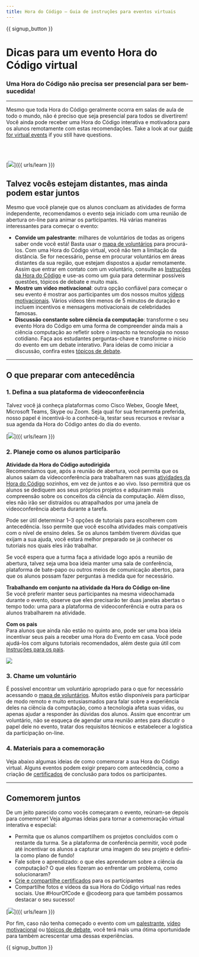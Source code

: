 ```yaml
---
title: Hora do Código — Guia de instruções para eventos virtuais
---
```


{{ signup_button }}

# Dicas para um evento Hora do Código virtual

### Uma Hora do Código não precisa ser presencial para ser bem-sucedida!

***

Mesmo que toda Hora do Código geralmente ocorra em salas de aula de todo o mundo, não é preciso que seja presencial para todos se divertirem! Você ainda pode receber uma Hora do Código interativa e motivadora para os alunos remotamente com estas recomendações.  Take a look at our <a href="https://hourofcode.com/files/participation-guide-virtual.pdf">guide for virtual events</a> if you still have questions.

<br><br>

[<img src="/images/fit-600/Marketing/pexels-andrea-piacquadio-3762940.jpg" />]({{ urls/learn }})

## Talvez vocês estejam distantes, mas ainda podem estar juntos
Mesmo que você planeje que os alunos concluam as atividades de forma independente, recomendamos o evento seja iniciado com uma reunião de abertura on-line para animar os participantes. Há várias maneiras interessantes para começar o evento: 

<ul>
<li><b>Convide um palestrante</b>: milhares de voluntários de todas as origens saber onde você está! Basta usar o <a href="https://code.org/volunteer/local">mapa de voluntários</a> para procurá-los. Com uma Hora do Código virtual, você não tem a limitação da distância. Se for necessário, pense em procurar voluntários em áreas distantes da sua região, que estejam dispostos a ajudar remotamente. Assim que entrar em contato com um voluntário, consulte as <a href="http://hourofcode.com/us/how-to/volunteers">Instruções da Hora do Código</a> e use-as como um guia para determinar possíveis questões, tópicos de debate e muito mais.</li> 
<li><b>Mostre um vídeo motivacional</b>: outra opção confiável para começar o seu evento é mostrar aos participantes um dos nossos muitos <a href="http://hourofcode.com/us/promote/resources#videos">vídeos motivacionais</a>. Vários vídeos têm menos de 5 minutos de duração e incluem incentivos e mensagens motivacionais de celebridades famosas.</li> 
<li><b>Discussão constante sobre ciência da computação</b>: transforme o seu evento Hora do Código em uma forma de compreender ainda mais a ciência computação ao refletir sobre o impacto na tecnologia no nosso cotidiano. Faça aos estudantes perguntas-chave e transforme o início do evento em um debate interativo. Para ideias de como iniciar a discussão, confira estes <a href="https://code.org/csforgood#prompts">tópicos de debate</a>.</li>
</ul>

---

## O que preparar com antecedência

### 1. Defina a sua plataforma de videoconferência
Talvez você já conheça plataformas como Cisco Webex, Google Meet, Microsoft Teams, Skype ou Zoom. Seja qual for sua ferramenta preferida, nosso papel é incentivá-lo a conhecê-la, testar seus recursos e revisar a sua agenda da Hora do Código antes do dia do evento.

[<img src="/images/fit-600/Marketing/photo-of-boy-video-calling-with-a-woman-4145197.jpg" />]({{ urls/learn }})

### 2. Planeje como os alunos participarão
**Atividade da Hora do Código autodirigida**<br> Recomendamos que, após a reunião de abertura, você permita que os alunos saiam da vídeoconferência para trabalharem nas suas <a href="https://hourofcode.com/us/learn">atividades da Hora do Código</a> sozinhos, em vez de juntos e ao vivo. Isso permitirá que os alunos se dediquem aos seus próprios projetos e adquiram mais compreensão sobre os conceitos da ciência da computação. Além disso, eles não irão ser distraídos ou atrapalhados por uma janela de videoconferência aberta durante a tarefa.

Pode ser útil determinar 1–3 opções de tutoriais para escolherem com antecedência. Isso permite que você escolha atividades mais compatíveis com o nível de ensino deles. Se os alunos também tiverem dúvidas que exijam a sua ajuda, você estará melhor preparado se já conhecer os tutoriais nos quais eles irão trabalhar.

Se você espera que a turma faça a atividade logo após a reunião de abertura, talvez seja uma boa ideia manter uma sala de conferência, plataforma de bate-papo ou outros meios de comunicação abertos, para que os alunos possam fazer perguntas à medida que for necessário.

**Trabalhando em conjunto na atividade da Hora do Código on-line**<br> Se você preferir manter seus participantes na mesma videochamada durante o evento, observe que eles precisarão ter duas janelas abertas o tempo todo: uma para a plataforma de videoconferência e outra para os alunos trabalharem na atividade.

**Com os pais**<br> Para alunos que ainda não estão no quinto ano, pode ser uma boa ideia incentivar seus pais a receber uma Hora do Evento em casa. Você pode ajudá-los com alguns tutoriais recomendados, além deste guia útil com <a href="https://hourofcode.com/us/how-to/parents">Instruções para os pais</a>.

[<img src="/images/fit-600/Marketing//happy-father-and-child-browsing-laptop-in-bedroom-4545778.jpg" />](https://hourofcode.com/us/how-to/parents)

### 3. Chame um voluntário
É possível encontrar um voluntário apropriado para o que for necessário acessando o <a href="https://code.org/volunteer/local">mapa de voluntários</a>. Muitos estão disponíveis para participar de modo remoto e muito entusiasmados para falar sobre a experiência deles na ciência da computação, como a tecnologia afeta suas vidas, ou apenas ajudar a responder às dúvidas dos alunos. Assim que encontrar um voluntário, não se esqueça de agendar uma reunião antes para discutir o papel dele no evento, tratar dos requisitos técnicos e estabelecer a logística da participação on-line.

### 4. Materiais para a comemoração
Veja abaixo algumas ideias de como comemorar a sua Hora do Código virtual. Alguns eventos podem exigir preparo com antecedência, como a criação de <a href="https://code.org/certificates">certificados</a> de conclusão para todos os participantes.

---

## Comemorem juntos

De um jeito parecido como vocês começaram o evento, reúnam-se depois para comemorar! Veja algumas ideias para tornar a comemoração virtual interativa e especial:

- Permita que os alunos compartilhem os projetos concluídos com o restante da turma. Se a plataforma de conferência permitir, você pode até incentivar os alunos a capturar uma imagem do seu projeto e defini-la como plano de fundo!
- Fale sobre o aprendizado: o que eles aprenderam sobre a ciência da computação? O que eles fizeram ao enfrentar um problema, como solucionaram?
- <a href="https://code.org/certificates">Crie e compartilhe certificados</a> para os participantes
- Compartilhe fotos e vídeos da sua Hora do Código virtual nas redes sociais. Use #HourOfCode e @codeorg para que também possamos destacar o seu sucesso!

[<img src="/images/fit-600/Marketing/g8TUlHzF.jpeg" />]({{ urls/learn }})

Por fim, caso não tenha começado o evento com um <a href="https://code.org/volunteer/local">palestrante</a>, <a href="https://hourofcode.com/us/promote/resources#">vídeo motivacional</a> ou <a href="https://code.org/csforgood#prompts">tópicos de debate</a>, você terá mais uma ótima oportunidade para também acrescentar uma dessas experiências.

{{ signup_button }}
